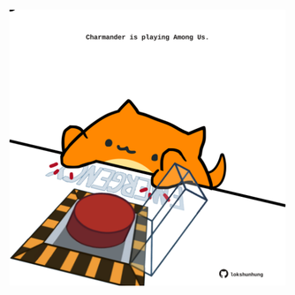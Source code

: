 <!-- built at 12/03/2022, 19:00:48 UTC -->
<p align="center">
  <img width="500" height="500" src="./ReadmeImage.svg">
</p>
